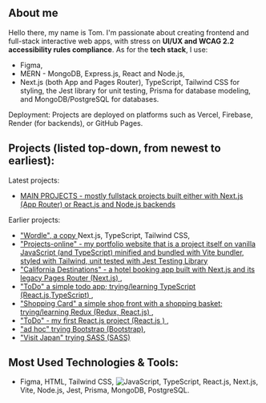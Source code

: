 ## About me
Hello there, my name is Tom. I'm passionate about creating frontend and full-stack interactive web apps, with stress on **UI/UX and WCAG 2.2 accessibility rules compliance**. As for the **tech stack**, I use:

 - Figma, 
 - MERN - MongoDB, Express.js, React and Node.js,
 - Next.js (both App and Pages Router), TypeScript, Tailwind CSS for styling, the Jest library for unit testing, Prisma for database modeling, and MongoDB/PostgreSQL for databases.
   
Deployment: Projects are deployed on platforms such as Vercel, Firebase, Render (for backends), or GitHub Pages.



## Projects (listed top-down, from newest to earliest):

Latest projects: 
- <a href="https://projects-online.vercel.app"   target="_blank"> MAIN PROJECTS - mostly fullstack projects built either with Next.js (App Router) or React.js and Node.js backends </a>

Earlier projects:
-  <a href="https://github.com/spatulatom/nextjs-wordle-new-york-times-game#readme" target="_blank"> "Wordle", a copy </a> Next.js, TypeScript, Tailwind CSS,
-  <a href="https://github.com/spatulatom/projects-online"> "Projects-online" - my portfolio website that is a project itself on vanilla JavaScript (and TypeScript) minified and bundled with Vite bundler, styled with Tailwind, unit tested with Jest Testing Library </a>
-  <a href="https://github.com/spatulatom/react-next-california-destinations#readme"> "California Destinations" - a hotel booking app built with Next.js and its legacy Pages Router (Next.js) </a>,
- <a href="https://github.com/spatulatom/todo-reactjs-typescript/tree/master#readme-top"> "ToDo" a simple todo app; trying/learning TypeScript (React.js,TypeScript) </a>,
-  <a href ="https://github.com/spatulatom/shopping-card-reactjs#readme"> "Shopping Card" a simple shop front with a shopping basket; trying/learning Redux (Redux, React.js) </a>,
-  <a href="https://github.com/spatulatom/todo-reactjs#readme"> "ToDo" - my first React.js project (React.js ) </a>,
-  <a href="https://github.com/spatulatom/bootstrap-demo-website#readme-top"> "ad hoc" trying Bootstrap (Bootstrap)</a>,
- <a href="https://github.com/spatulatom/sass-project#readme-top"> "Visit Japan" trying SASS (SASS)</a>



   


## Most Used Technologies & Tools:

- Figma, HTML, Tailwind CSS, ![JavaScript](https://img.shields.io/badge/-JavaScript-black?style=flat-square&logo=javascript), TypeScript, React.js, Next.js, Vite, Node.js, Jest, Prisma, MongoDB, PostgreSQL.



<!-- MARKDOWN LINKS & IMAGES -->


